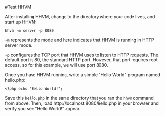 #Test HHVM

After installing HHVM, change to the directory where your code lives, and start up HHVM:

`hhvm -m server -p 8080`

`-m` represents the mode and here indicates that HHVM is running in HTTP server mode.

`-p` configures the TCP port that HHVM uses to listen to HTTP requests. The default port is 80, the standard HTTP port. However, that port requires root access, so for this example, we will use port 8080.

Once you have HHVM running, write a simple "Hello World" program named hello.php:

`<?php
echo "Hello World!";`

Save this `hello.php` in the same directory that you ran the `hhvm` command from above. Then, load http://localhost:8080/hello.php in your browser and verify you see "Hello World!" appear.
